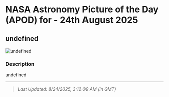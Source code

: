 
# NASA Astronomy Picture of the Day (APOD) for - 24th August 2025
## undefined

![undefined](undefined)

### Description
undefined

---
> _Last Updated: 8/24/2025, 3:12:09 AM (in GMT)_
